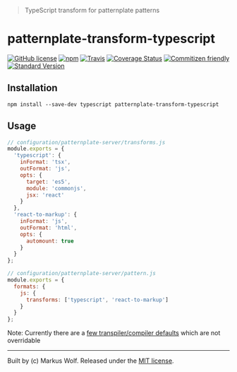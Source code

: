 > TypeScript transform for patternplate patterns

# patternplate-transform-typescript

[![GitHub license][license-image]][license-link]
[![npm][npm-image]][npm-link]
[![Travis][ci-image]][ci-link]
[![Coverage Status][coverage-image]][coverage-link]
[![Commitizen friendly][commitizen-image]][commitizen-link]
[![Standard Version][standard-version-image]][standard-version-link]

## Installation

```shell
npm install --save-dev typescript patternplate-transform-typescript
```

## Usage

```js
// configuration/patternplate-server/transforms.js
module.exports = {
  'typescript': {
    inFormat: 'tsx',
    outFormat: 'js',
    opts: {
      target: 'es5',
      module: 'commonjs',
      jsx: 'react'
    }
  },
  'react-to-markup': {
    inFormat: 'js',
    outFormat: 'html',
    opts: {
      automount: true
    }
  }
};

// configuration/patternplate-server/pattern.js
module.exports = {
  formats: {
    js: {
      transforms: ['typescript', 'react-to-markup']
    }
  }
};

```

Note: Currently there are a [few transpiler/compiler defaults](https://github.com/KnisterPeter/patternplate-transform-typescript/blob/master/src/transpiler.ts#L22-L90) which are not overridable

---
Built by (c) Markus Wolf. Released under the [MIT license]('./LICENSE').

[license-image]: https://img.shields.io/github/license/KnisterPeter/patternplate-transform-typescript.svg
[license-link]: https://github.com/KnisterPeter/patternplate-transform-typescript
[npm-image]: https://img.shields.io/npm/v/patternplate-transform-typescript.svg
[npm-link]: https://www.npmjs.com/package/patternplate-transform-typescript
[ci-image]: https://img.shields.io/travis/KnisterPeter/patternplate-transform-typescript.svg
[ci-link]: https://travis-ci.org/KnisterPeter/patternplate-transform-typescript
[coverage-image]: https://coveralls.io/repos/github/KnisterPeter/patternplate-transform-typescript/badge.svg?branch=master
[coverage-link]: https://coveralls.io/github/KnisterPeter/patternplate-transform-typescript?branch=master
[commitizen-image]: https://img.shields.io/badge/commitizen-friendly-brightgreen.svg
[commitizen-link]: http://commitizen.github.io/cz-cli/
[standard-version-image]: https://img.shields.io/badge/release-standard%20version-brightgreen.svg
[standard-version-link]: https://github.com/conventional-changelog/standard-version

